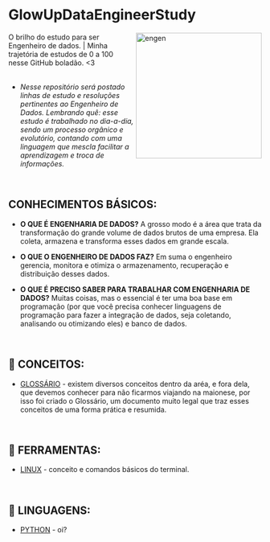 # GlowUpDataEngineerStudy
  <img align="right" alt="engen" width="250" src="https://datamarte.com/wp-content/uploads/2021/06/giphy-1.gif">

O brilho do estudo para ser Engenheiro de dados. | Minha trajetória de estudos de 0 a 100 nesse GitHub boladão. &lt;3
<br />
<br />
* *Nesse repositório será postado linhas de estudo e resoluções pertinentes ao Engenheiro de Dados.
Lembrando quê: esse estudo é trabalhado no dia-a-dia, sendo um processo orgânico e evolutório, contando com uma linguagem que mescla facilitar a aprendizagem e troca de informações.*
<br />

## CONHECIMENTOS BÁSICOS:
*  **O QUE É ENGENHARIA DE DADOS?** A grosso modo é a área que trata da transformação do grande volume de dados brutos de uma empresa. Ela coleta, armazena e transforma esses dados em grande escala.

* **O QUE O ENGENHEIRO DE DADOS FAZ?** Em suma o engenheiro gerencia, monitora e otimiza o armazenamento, recuperação e distribuição desses dados.

* **O QUE É PRECISO SABER PARA TRABALHAR COM ENGENHARIA DE DADOS?** Muitas coisas, mas o essencial é ter uma boa base em programação (por que você precisa conhecer linguagens de programação para fazer a integração de dados, seja coletando, analisando ou otimizando eles) e banco de dados.
<br>

## :bookmark_tabs: CONCEITOS:
* [GLOSSÁRIO](https://github.com/Isiumlord/GlowUpDataEngineerStudy/blob/main/Glossario.md) - existem diversos conceitos dentro da aréa, e fora dela, que devemos conhecer para não ficarmos viajando na maionese, por isso foi criado o Glossário, um documento muito legal que traz esses conceitos de uma forma prática e resumida.
<br>

## :wrench: FERRAMENTAS:
* [LINUX](https://github.com/Isiumlord/GlowUpDataEngineerStudy/blob/main/Ferramentas/Linux.md) - conceito e comandos básicos do terminal.
<br>

## :bookmark: LINGUAGENS:
* [PYTHON](https://github.com/Isiumlord/GlowUpDataEngineerStudy/blob/main/Python.md) - oi?

